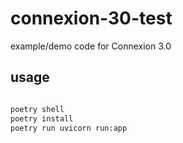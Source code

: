 # connexion-30-test
example/demo code for Connexion 3.0

## usage

```bash

poetry shell
poetry install
poetry run uvicorn run:app

```
